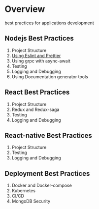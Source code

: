 # Overview
best practices for applications development

## Nodejs Best Practices
1. Project Structure
1. [Using Eslint and Prettier](../master/nodejs/Linter.md)
1. Using grpc with async-await
1. Testing
1. Logging and Debugging
1. Using Documentation generator tools


## React Best Practices
1. Project Structure
1. Redux and Redux-saga
1. Testing
1. Logging and Debugging

## React-native Best Practices
1. Project Structure
1. Testing
1. Logging and Debugging

## Deployment Best Practices
1. Docker and Docker-compose
1. Kubernetes
1. CI/CD
1. MongoDB Security

